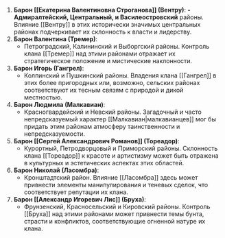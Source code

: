 1. **Барон [[Екатерина Валентиновна Строганова]] (Вентру)**:
    **- Адмиралтейский, Центральный, и Василеостровский** районы. Влияние [[Вентру]] в этих исторически значимых центральных районах подчеркивает их склонность к власти и лидерству.
2. **Барон Валентина (Тремер)**:
    - Петроградский, Калининский и Выборгский районы. Контроль клана [[Тремер]] над этими районами отражает их стратегическое положение и мистические наклонности.
3. **Барон Игорь (Гангрел)**:
    - Колпинский и Пушкинский районы. Владения клана [[Гангрел]] в этих более пригородных или, возможно, сельских районах соответствуют их тесным связям с природой и дикой местностью.
4. **Барон Людмила (Малкавиан)**:
    - Красногвардейский и Невский районы. Загадочный и часто непредсказуемый характер [[Малкавиан|малкавианцев]] мог бы придать этим районам атмосферу таинственности и непредсказуемости.
5. **Барон [[Сергей Александрович Романов]] (Тореадор)**:
    - Курортный, Петродворцовый и Приморский районы. Склонность клана [[Тореадор]] к красоте и артистизму может быть отражена в культурных и эстетических аспектах этих областей.
6. **Барон Николай (Ласомбра)**:
    - Кронштадтский район. Влияние [[Ласомбра]] здесь может привнести элементы манипулирования и теневых сделок, что соответствует репутации их клана.
7. **Барон [[Александр Игоревич Лис]] (Бруха)**:
    - Фрунзенский, Красносельский и Кировский районы. Контроль [[Бруха]] над этими районами может привнести темы бунта, страсти и конфликтов, соответствующие огненной натуре их клана.